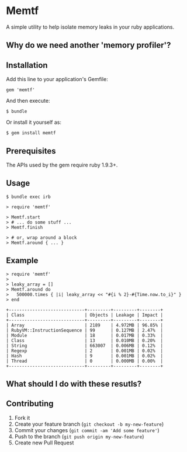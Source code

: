 # Memtf

A simple utility to help isolate memory leaks in your ruby applications.

## Why do we need another 'memory profiler'?

## Installation

Add this line to your application's Gemfile:

    gem 'memtf'

And then execute:

    $ bundle

Or install it yourself as:

    $ gem install memtf

## Prerequisites

The APIs used by the gem require ruby 1.9.3+.

## Usage

    $ bundle exec irb

    > require 'memtf'

    > Memtf.start
    > # ... do some stuff ...
    > Memtf.finish

    > # or, wrap around a block
    > Memtf.around { ... }

## Example

    > require 'memtf'
    >
    > leaky_array = []
    > Memtf.around do
	>   500000.times { |i| leaky_array << "#{i % 2}-#{Time.now.to_i}" }
    > end

    +-----------------------------+---------+---------+--------+
    | Class                       | Objects | Leakage | Impact |
    +-----------------------------+---------+---------+--------+
    | Array                       | 2189    | 4.972MB | 96.85% |
    | RubyVM::InstructionSequence | 99      | 0.127MB | 2.47%  |
    | Module                      | 18      | 0.017MB | 0.33%  |
    | Class                       | 13      | 0.010MB | 0.20%  |
    | String                      | 663007  | 0.006MB | 0.12%  |
    | Regexp                      | 2       | 0.001MB | 0.02%  |
    | Hash                        | 9       | 0.001MB | 0.02%  |
    | Thread                      | 0       | 0.000MB | 0.00%  |
    +-----------------------------+---------+---------+--------+

## What should I do with these resutls?

## Contributing

1. Fork it
2. Create your feature branch (`git checkout -b my-new-feature`)
3. Commit your changes (`git commit -am 'Add some feature'`)
4. Push to the branch (`git push origin my-new-feature`)
5. Create new Pull Request
